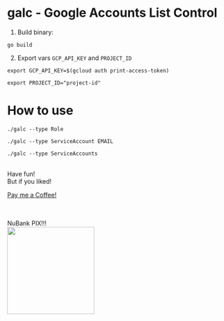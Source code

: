 # galc - Google Accounts List Control

1. Build binary:

```go build```

2. Export vars `GCP_API_KEY` and `PROJECT_ID`

```export GCP_API_KEY=$(gcloud auth print-access-token)```

```export PROJECT_ID="project-id"```

# How to use
```./galc --type Role```

```./galc --type ServiceAccount EMAIL``` 

```./galc --type ServiceAccounts```


<br/>
Have fun!<br/>
But if you liked!
<br/>

[Pay me a Coffee!]("https://www.paypal.com/invoice/p/#LRG2ZNMKF8T5R6K2")

<br/>
<br/>
NuBank PIX!!!<br/>
<img src="https://raw.githubusercontent.com/tonnytg/galc/main/img/pix.jpg" width="200" height="200">